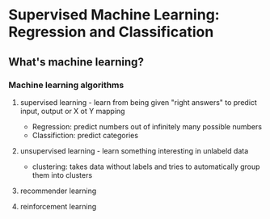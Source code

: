 # Supervised Machine Learning: Regression and Classification

## What's machine learning?

### Machine learning algorithms
1. supervised learning - learn from being given "right answers" to predict input, output or X ot Y mapping
   - Regression: predict numbers out of infinitely many possible numbers
   - Classifiction: predict categories
   
3. unsupervised learning - learn something interesting in unlabeld data
   - clustering: takes data without labels and tries to automatically group them into clusters
5. recommender learning
6. reinforcement learning

